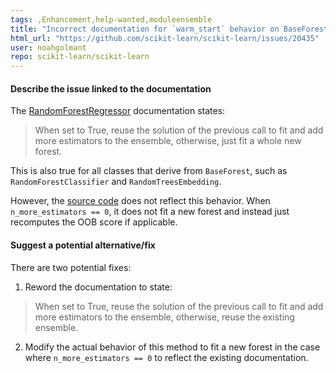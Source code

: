 ```yaml
---
tags: ,Enhancement,help-wanted,moduleensemble
title: "Incorrect documentation for `warm_start` behavior on BaseForest-derived classes"
html_url: "https://github.com/scikit-learn/scikit-learn/issues/20435"
user: noahgolmant
repo: scikit-learn/scikit-learn
---
```


#### Describe the issue linked to the documentation

The [RandomForestRegressor](https://scikit-learn.org/stable/modules/generated/sklearn.ensemble.RandomForestRegressor.html) documentation states:


> When set to True, reuse the solution of the previous call to fit and add more estimators to the ensemble, otherwise, just fit a whole new forest.

This is also true for all classes that derive from `BaseForest`, such as `RandomForestClassifier` and `RandomTreesEmbedding`.

However, the [source code](https://github.com/scikit-learn/scikit-learn/blob/14031f6/sklearn/ensemble/forest.py#L297) does not reflect this behavior. When `n_more_estimators == 0`, it does not fit a new forest and instead just recomputes the OOB score if applicable.

#### Suggest a potential alternative/fix

There are two potential fixes:

1. Reword the documentation to state:

 > When set to True, reuse the solution of the previous call to fit and add more estimators to the ensemble, otherwise, reuse the existing ensemble.

2. Modify the actual behavior of this method to fit a new forest in the case where `n_more_estimators == 0` to reflect the existing documentation.
